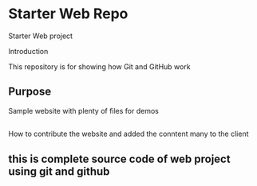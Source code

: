 # Starter Web Repo
Starter Web project 

Introduction

This repository is for showing how Git and GitHub work

## Purpose

Sample website with plenty of files for demos
##

How to contribute the website and added the conntent many  to the client 

## this is complete source code of web project using git and github


